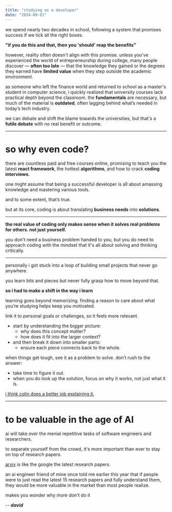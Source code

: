 ```yaml
---
title: "studying as a developer"
date: "2024-09-01"
---
```


we spend nearly two decades in school, following a system that promises success if we tick all the right boxes.

**"if you do this and that, then you 'should' reap the benefits"**

however, reality often doesn't align with this promise. unless you've experienced the world of entrepreneurship during college, many people discover — **often too late** — that the knowledge they gained or the degrees they earned have **limited value** when they step outside the academic environment.

as someone who left the finance world and returned to school as a master's student in computer science, i quickly realized that university courses lack practical depth beyond the classroom. the **fundamentals** are necessary, but much of the material is **outdated**, often lagging behind what’s needed in today’s tech industry.

we can debate and shift the blame towards the universities, but that's a **futile debate** with no real benefit or outcome.

---

# so why even code?

there are countless paid and free courses online, promising to teach you the latest **react framework**, the hottest **algorithms**, and how to crack **coding interviews**.

one might assume that being a successful developer is all about amassing knowledge and mastering various tools.

and to some extent, that’s true.

but at its core, coding is about translating **business needs** into **solutions**.

---

**the real value of coding only makes sense when it solves real problems for others. not just yourself.**

you don't need a business problem handed to you, but you do need to approach coding with the mindset that it's all about solving and thinking critically.

---

personally i got stuck into a loop of building small projects that never go anywhere.

you learn bits and pieces but never fully grasp how to move beyond that.

**so i had to make a shift in the way i learn**

learning goes beyond memorizing. finding a reason to care about what you’re studying helps keep you motivated.

link it to personal goals or challenges, so it feels more relevant.

- start by understanding the bigger picture:
  - why does this concept matter?
  - how does it fit into the larger context?
- and then break it down into smaller parts:
  - ensure each piece connects back to the whole.

when things get tough, see it as a problem to solve. don’t rush to the answer:

- take time to figure it out.
- when you do look up the solution, focus on why it works, not just what it is.

[i think colin does a better job explaining it.](https://www.youtube.com/watch?v=Dm68uFy6gus)

---

# to be valuable in the age of AI

ai will take over the menial repetitive tasks of software engineers and researchers.

to separate yourself from the crowd, it's more important than ever to stay on top of research papers.

[arxiv](https://www.arxiv.org) is like the google the latest research papers.

an ai engineer friend of mine once told me earlier this year that if people were to just read the latest 15 research papers and fully understand them, they would be more valuable in the market than most people realize.

makes you wonder why more don't do it

-- **_david_**
